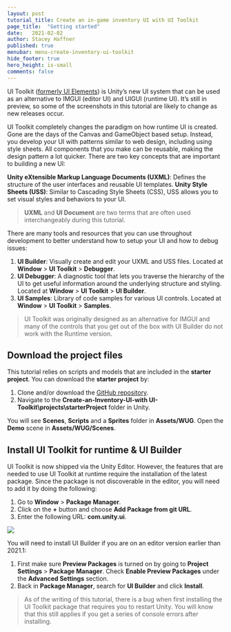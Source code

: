 ```yaml
---
layout: post
tutorial_title: Create an in-game inventory UI with UI Toolkit
page_title:  "Getting started"
date:   2021-02-02
author: Stacey Haffner
published: true
menubar: menu-create-inventory-ui-toolkit
hide_footer: true
hero_height: is-small
comments: false
---
```


UI Toolkit ([formerly UI Elements](https://forum.unity.com/threads/renaming-uielements-to-ui-toolkit.854245/)) is Unity’s new UI system that can be used as an alternative to IMGUI (editor UI) and UIGUI (runtime UI). It’s still in preview, so some of the screenshots in this tutorial are likely to change as new releases occur.

UI Toolkit completely changes the paradigm on how runtime UI is created. Gone are the days of the Canvas and GameObject based setup. Instead, you develop your UI with patterns similar to web design, including using style sheets. All components that you make can be reusable, making the design pattern a lot quicker. There are two key concepts that are important to building a new UI:

**Unity eXtensible Markup Language Documents (UXML)**: Defines the structure of the user interfaces and reusable UI templates.
**Unity Style Sheets (USS)**: Similar to Cascading Style Sheets (CSS), USS allows you to set visual styles and behaviors to your UI. 

> **UXML** and **UI Document** are two terms that are often used interchangeably during this tutorial.

There are many tools and resources that you can use throughout development to better understand how to setup your UI and how to debug issues:

1. **UI Builder**: Visually create and edit your UXML and USS files. Located at **Window** > **UI Toolkit** > **Debugger**.
2. **UI Debugger**: A diagnostic tool that lets you traverse the hierarchy of the UI to get useful information around the underlying structure and styling.  Located at **Window** > **UI Toolkit** > **UI Builder**.
3. **UI Samples**: Library of code samples for various UI controls. Located at **Window** > **UI Toolkit** > **Samples**.

> UI Toolkit was originally designed as an alternative for IMGUI and many of the controls that you get out of the box with UI Builder do not work with the Runtime version. 

## Download the project files
This tutorial relies on scripts and models that are included in the **starter project**. You can download the **starter project** by:

1. Clone and/or download the [GitHub repository](https://github.com/Yecats/GameDevTutorials). 
2. Navigate to the **Create-an-Inventory-UI-with UI-Toolkit\projects\starterProject** folder in Unity. 

You will see **Scenes**, **Scripts** and a **Sprites** folder in **Assets/WUG**. Open the **Demo** scene in **Assets/WUG/Scenes**. 

## Install UI Toolkit for runtime & UI Builder
UI Toolkit is now shipped via the Unity Editor. However, the features that are needed to use UI Toolkit at runtime require the installation of the latest package. Since the package is not discoverable in the editor, you will need to add it by doing the following:

1. Go to **Window** > **Package Manager**.
2. Click on the **+** button and choose **Add Package from git URL**.
3. Enter the following URL: **com.unity.ui**.

![]({{page.dir}}/images/1-gs-packagemanager.gif)

You will need to install UI Builder if you are on an editor version earlier than 2021.1:

1. First make sure **Preview Packages** is turned on by going to **Project Settings** > **Package Manager**. Check **Enable Preview Packages** under the **Advanced Settings** section.
2. Back in **Package Manager**, search for **UI Builder** and click **Install**.

> As of the writing of this tutorial, there is a bug when first installing the UI Toolkit package that requires you to restart Unity. You will know that this still applies if you get a series of console errors after installing.